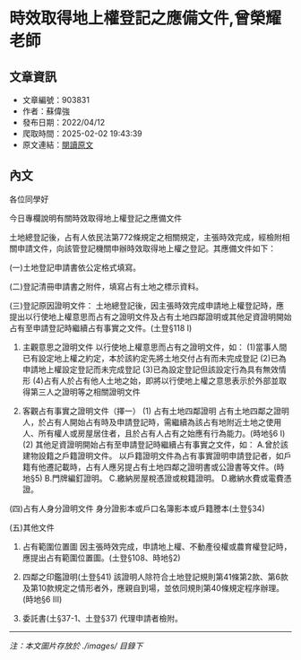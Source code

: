 # 時效取得地上權登記之應備文件,曾榮耀老師

## 文章資訊
- 文章編號：903831
- 作者：蘇偉強
- 發布日期：2022/04/12
- 爬取時間：2025-02-02 19:43:39
- 原文連結：[閱讀原文](https://real-estate.get.com.tw/Columns/detail.aspx?no=903831)

## 內文
各位同學好

今日專欄說明有關時效取得地上權登記之應備文件

土地總登記後，占有人依民法第772條規定之相關規定，主張時效完成，經檢附相關申請文件，向該管登記機關申辦時效取得地上權之登記。其應備文件如下：

(一)土地登記申請書依公定格式填寫。

(二)登記清冊申請書之附件，填寫占有土地之標示資料。

(三)登記原因證明文件： 土地總登記後，因主張時效完成申請地上權登記時，應提出以行使地上權意思而占有之證明文件及占有土地四鄰證明或其他足資證明開始占有至申請登記時繼續占有事實之文件。(土登§118 I)

1. 主觀意思之證明文件 以行使地上權意思而占有之證明文件，如： (1)當事人間已有設定地上權之約定，本於該約定先將土地交付占有而未完成登記 (2)已為申請地上權設定登記而未完成登記 (3)已為設定登記但該設定行為具有無效情形 (4)占有人於占有他人土地之始，即將以行使地上權之意思表示於外部並取得第三人之證明等之相關證明文件

2. 客觀占有事實之證明文件（擇一） (1) 占有土地四鄰證明 占有土地四鄰之證明人，於占有人開始占有時及申請登記時，需繼續為該占有地附近土地之使用人、所有權人或房屋居住者，且於占有人占有之始應有行為能力。(時地§6 I) (2) 其他足資證明開始占有至申請登記時繼續占有事實之文件，如： A.曾於該建物設籍之戶籍證明文件。 以戶籍證明文件為占有事實證明申請登記者，如戶籍有他遷記載時，占有人應另提占有土地四鄰之證明書或公證書等文件。(時地§5) B.門牌編釘證明。 C.繳納房屋稅憑證或稅籍證明。 D.繳納水費或電費憑證。

(四)占有人身分證明文件 身分證影本或戶口名簿影本或戶籍謄本(土登§34)

(五)其他文件

1. 占有範圍位置圖 因主張時效完成，申請地上權、不動產役權或農育權登記時，應提出占有範圍位置圖。(土登§108、時地§2)

2. 四鄰之印鑑證明(土登§41) 該證明人除符合土地登記規則第41條第2款、第6款及第10款規定之情形者外，應親自到場，並依同規則第40條規定程序辦理。(時地§6 III)

3. 委託書(土§37-1、土登§37) 代理申請者檢附。

---
*注：本文圖片存放於 ./images/ 目錄下*
